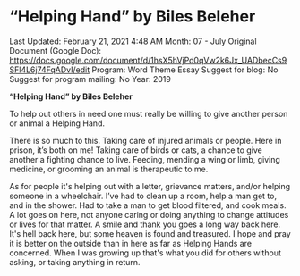 # “Helping Hand” by Biles Beleher

Last Updated: February 21, 2021 4:48 AM
Month: 07 - July
Original Document (Google Doc): https://docs.google.com/document/d/1hsX5hVjPd0qVw2k6Jx_UADbecCs9SFl4L6j74FqADvI/edit
Program: Word Theme Essay
Suggest for blog: No
Suggest for program mailing: No
Year: 2019

**“Helping Hand” by Biles Beleher**

To help out others in need one must really be willing to give another person or animal a Helping Hand.

There is so much to this. Taking care of injured animals or people. Here in prison, it’s both on me! Taking care of birds or cats, a chance to give another a fighting chance to live. Feeding, mending a wing or limb, giving medicine, or grooming an animal is therapeutic to me.

As for people it's helping out with a letter, grievance matters, and/or helping someone in a wheelchair. I’ve had to clean up a room, help a man get to, and in the shower. Had to take a man to get blood filtered, and cook meals. A lot goes on here, not anyone caring or doing anything to change attitudes or lives for that matter. A smile and thank you goes a long way back here. It's hell back here, but some heaven is found and treasured. I hope and pray it is better on the outside than in here as far as Helping Hands are concerned. When I was growing up that's what you did for others without asking, or taking anything in return.